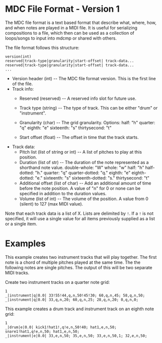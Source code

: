 # MDC File Format - Version 1

The MDC file format is a text based format that describe what, where, how, and when notes are played
in a MIDI file. It is useful for serializing compositions to a file, which then can be used as a
collection of loops/songs to input into mdcmp or shared with others.

The file format follows this structure:
```
version(int)
reserved|track-type|granularity|start-offset| track-data...
reserved|track-type|granularity|start-offset| track-data...
...
```

- Version header (int) -- The MDC file format version. This is the first line of the file.
- Track info:
    - Reserved (reserved) -- A reserved info slot for future use.
    - Track type (string) -- The type of track. This can be either "drum" or "instrument".
    - Granularity (char) -- The grid granularity. Options:
        half: "h"
        quarter: "q"
        eighth: "e"
        sixteenth: "s"
        thirtysecond: "t"

    - Start offset (float) -- The offset in time that the track starts.
- Track data:
    - Pitch list (list of string or int) -- A list of pitches to play at this position.
    - Duration (list of str) -- The duration of the note represented as a shorthand note value.
        double-whole: "W"
        whole: "w"
        half: "h"
        half-dotted: "h."
        quarter: "q"
        quarter-dotted: "q."
        eighth: "e"
        eighth-dotted: "e."
        sixteenth: "s"
        sixteenth-dotted: "s."
        thirtysecond: "t"
    - Additional offset (list of char) -- Add an additional amount of time before the note
      position. A value of "n" for 0 or none can be specified in addition to the duration values.
    - Volume (list of int) -- The volume of the position. A value from 0 (silent) to 127 (max MIDI
      value).

Note that each track data is a list of X. Lists are delimited by `!`.  If a `!` is not specified,
it will use a single value for all items previously supplied as a list or a single item.

# Examples

This example creates two instrument tracks that will play together.  The first note is a chord of
multiple pitches played at the same time.  The the following notes are single pitches. The output
of this will be two separate MIDI tracks.

Create two instrument tracks on a quarter note grid:
```
1
_|instrument|q|0.0| 33!55!44,q,n,50!45!30; 60,q,n,45; 58,q,n,50;
_|instrument|q|0.0| 33,q,n,20; 60,q,n,25; 28,q,n,20; 0,q,n,0;
```


This example creates a drum track and instrument track on an eighth note grid:
```
1
_|drum|e|0.0| kick1!hat1!,q!e,n,50!40; hat1,e,n,50; snare1!hat1,q!e,n,50; hat1,e,n,50;
_|instrument|e|0.0| 33,e,n,50; 35,e,n,50; 33,e,n,50,1; 32,e,n,50;
```
